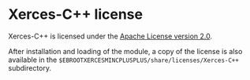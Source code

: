 # Xerces-C++ license

Xerces-C++ is licensed under the
[Apache License version 2.0](https://www.apache.org/licenses/LICENSE-2.0).

After installation and loading of the module, a copy of the license is also available 
in the
`$EBROOTXERCESMINCPLUSPLUS/share/licenses/Xerces-C++` subdirectory.
